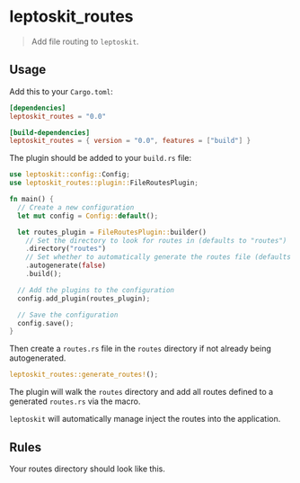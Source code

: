 # leptoskit_routes

> Add file routing to `leptoskit`.

## Usage

Add this to your `Cargo.toml`:

```toml
[dependencies]
leptoskit_routes = "0.0"

[build-dependencies]
leptoskit_routes = { version = "0.0", features = ["build"] }
```

The plugin should be added to your `build.rs` file:

```rust
use leptoskit::config::Config;
use leptoskit_routes::plugin::FileRoutesPlugin;

fn main() {
  // Create a new configuration
  let mut config = Config::default();

  let routes_plugin = FileRoutesPlugin::builder()
    // Set the directory to look for routes in (defaults to "routes")
    .directory("routes")
    // Set whether to automatically generate the routes file (defaults to false)
    .autogenerate(false)
    .build();

  // Add the plugins to the configuration
  config.add_plugin(routes_plugin);

  // Save the configuration
  config.save();
}
```

Then create a `routes.rs` file in the `routes` directory if not already being autogenerated.

```rust
leptoskit_routes::generate_routes!();
```

The plugin will walk the `routes` directory and add all routes defined to a generated `routes.rs` via the macro.

`leptoskit` will automatically manage inject the routes into the application.

## Rules

Your routes directory should look like this.
